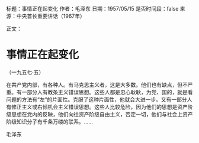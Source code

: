 标题：事情正在起变化
作者：毛泽东
日期：1957/05/15
是否时间段：false
来源：中央首长重要讲话（1967年）

正文：

# 事情正在起变化

（一九五七·五）

在共产党内部，有各种人。有马克思主义者，这是大多数。他们也有缺点，但不严重。有一部分人有教条主义错误思想。这些人都是忠心耿耿，为党、国的，就是看问题的方法有“左”的片面性。克服了这种片面性，他就会大进一步。又有一部分人有修正主义或右倾机会主义错误思想。这些人比较危险，因为他们的思想是资产阶级思想在党内的反映，他们向往资产阶级自由主义，否定一切，他们与社会上资产阶级知识分子有千条万缕的联系。……

毛泽东

